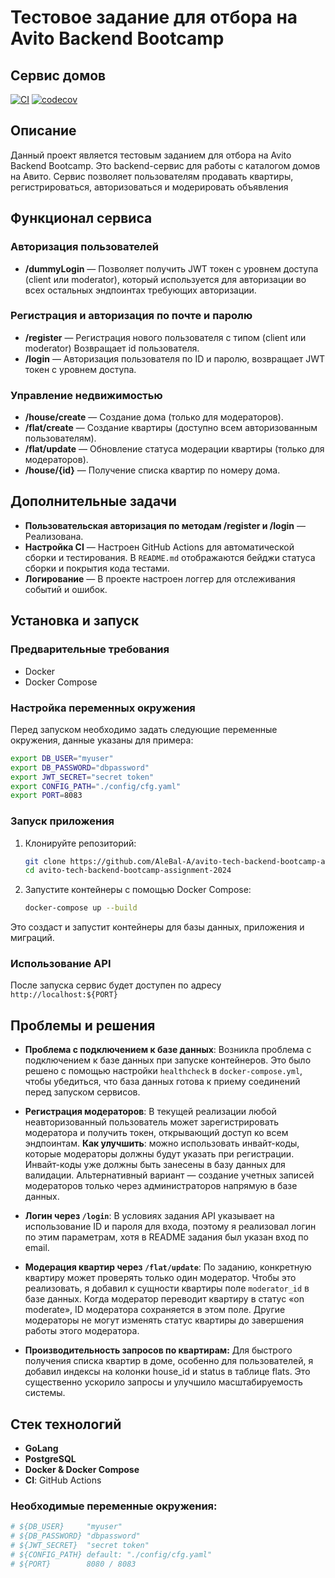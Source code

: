 # Тестовое задание для отбора на Avito Backend Bootcamp
## Сервис домов

[![CI](https://github.com/AleBal-A/avito-tech-backend-bootcamp-assignment-2024/actions/workflows/ci.yaml/badge.svg)](https://github.com/AleBal-A/avito-tech-backend-bootcamp-assignment-2024/actions/workflows/ci.yaml)
[![codecov](https://codecov.io/gh/AleBal-A/avito-tech-backend-bootcamp-assignment-2024/graph/badge.svg?token=Q1UMC1Z972)](https://codecov.io/gh/AleBal-A/avito-tech-backend-bootcamp-assignment-2024)

## Описание

Данный проект является тестовым заданием для отбора на Avito Backend Bootcamp. Это backend-сервис для работы с каталогом домов на Авито. Сервис позволяет пользователям продавать квартиры, регистрироваться, авторизоваться и модерировать объявления

## Функционал сервиса

### Авторизация пользователей
- **/dummyLogin** — Позволяет получить JWT токен с уровнем доступа (client или moderator), который используется для авторизации во всех остальных эндпоинтах требующих авторизации.

### Регистрация и авторизация по почте и паролю
- **/register** — Регистрация нового пользователя с типом (client или moderator) Возвращает id пользователя.
- **/login** — Авторизация пользователя по ID и паролю, возвращает JWT токен с уровнем доступа.

### Управление недвижимостью
- **/house/create** — Создание дома (только для модераторов).
- **/flat/create** — Создание квартиры (доступно всем авторизованным пользователям).
- **/flat/update** — Обновление статуса модерации квартиры (только для модераторов).
- **/house/{id}** — Получение списка квартир по номеру дома.

## Дополнительные задачи

- **Пользовательская авторизация по методам /register и /login** — Реализована.
- **Настройка CI** — Настроен GitHub Actions для автоматической сборки и тестирования. В `README.md` отображаются бейджи статуса сборки и покрытия кода тестами.
- **Логирование** — В проекте настроен логгер для отслеживания событий и ошибок.

## Установка и запуск

### Предварительные требования

- Docker
- Docker Compose

### Настройка переменных окружения

Перед запуском необходимо задать следующие переменные окружения, данные указаны для примера:

```bash
export DB_USER="myuser"
export DB_PASSWORD="dbpassword"
export JWT_SECRET="secret token"
export CONFIG_PATH="./config/cfg.yaml"
export PORT=8083
```

### Запуск приложения

1. Клонируйте репозиторий:
   ```bash
   git clone https://github.com/AleBal-A/avito-tech-backend-bootcamp-assignment-2024.git
   cd avito-tech-backend-bootcamp-assignment-2024
   ```

2. Запустите контейнеры с помощью Docker Compose:
   ```bash
   docker-compose up --build
   ```

Это создаст и запустит контейнеры для базы данных, приложения и миграций.

### Использование API

После запуска сервис будет доступен по адресу `http://localhost:${PORT}`

## Проблемы и решения

- **Проблема с подключением к базе данных**: 
  Возникла проблема с подключением к базе данных при запуске контейнеров. Это было решено с помощью настройки `healthcheck` в `docker-compose.yml`, чтобы убедиться, что база данных готова к приему соединений перед запуском сервисов.

- **Регистрация модераторов**:
  В текущей реализации любой неавторизованный пользователь может зарегистрировать модератора и получить токен, открывающий доступ ко всем эндпоинтам. **Как улучшить**: можно использовать инвайт-коды, которые модераторы должны будут указать при регистрации. Инвайт-коды уже должны быть занесены в базу данных для валидации. Альтернативный вариант — создание учетных записей модераторов только через администраторов напрямую в базе данных.

- **Логин через `/login`**:
  В условиях задания API указывает на использование ID и пароля для входа, поэтому я реализовал логин по этим параметрам, хотя в README задания был указан вход по email.

- **Модерация квартир через `/flat/update`**:
  По заданию, конкретную квартиру может проверять только один модератор. Чтобы это реализовать, я добавил к сущности квартиры поле `moderator_id` в базе данных. Когда модератор переводит квартиру в статус «on moderate», ID модератора сохраняется в этом поле. Другие модераторы не могут изменять статус квартиры до завершения работы этого модератора.

- **Производительность запросов по квартирам:**
  Для быстрого получения списка квартир в доме, особенно для пользователей, я добавил индексы на колонки house_id и status в таблице flats. Это существенно ускорило запросы и улучшило масштабируемость системы.

## Стек технологий

- **GoLang**
- **PostgreSQL**
- **Docker & Docker Compose**
- **CI**: GitHub Actions

### Необходимые переменные окружения:

```bash
# ${DB_USER}     "myuser"
# ${DB_PASSWORD} "dbpassword"
# ${JWT_SECRET}  "secret token"
# ${CONFIG_PATH} default: "./config/cfg.yaml"
# ${PORT}        8080 / 8083
```